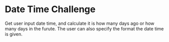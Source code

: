 # Date Time Challenge 

Get user input date time, and calculate it is how many days ago or how many days in the furute. The user can also specify the format
the date time is given. 
